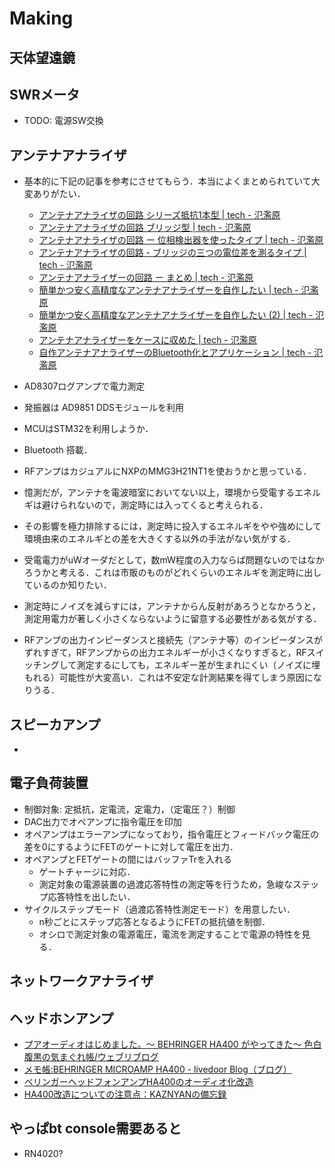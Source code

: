 # Making


## 天体望遠鏡

## SWRメータ
  - TODO: 電源SW交換


## アンテナアナライザ
  - 基本的に下記の記事を参考にさせてもらう．本当によくまとめられていて大変ありがたい．
    - [アンテナアナライザの回路 シリーズ抵抗1本型 | tech - 氾濫原](https://lowreal.net/2016/03/01/1)
    - [アンテナアナライザの回路 ブリッジ型 | tech - 氾濫原](https://lowreal.net/2016/03/01/2)
    - [アンテナアナライザの回路 ー 位相検出器を使ったタイプ | tech - 氾濫原](https://lowreal.net/2016/03/04/1)
    - [アンテナアナライザの回路 - ブリッジの三つの電位差を測るタイプ | tech - 氾濫原](https://lowreal.net/2016/03/03/1)
    - [アンテナアナライザーの回路 ー まとめ | tech - 氾濫原](https://lowreal.net/2016/03/06/1)
    - [簡単かつ安く高精度なアンテナアナライザーを自作したい | tech - 氾濫原](https://lowreal.net/2016/03/20/1)
    - [簡単かつ安く高精度なアンテナアナライザーを自作したい (2) | tech - 氾濫原](https://lowreal.net/2016/03/22/1)
    - [アンテナアナライザーをケースに収めた | tech - 氾濫原](https://lowreal.net/2016/04/01/1)
    - [自作アンテナアナライザーのBluetooth化とアプリケーション | tech - 氾濫原](https://lowreal.net/2016/03/26/1)

  - AD8307ログアンプで電力測定
  - 発振器は AD9851 DDSモジュールを利用
  - MCUはSTM32を利用しようか．
  - Bluetooth 搭載．
  - RFアンプはカジュアルにNXPのMMG3H21NT1を使おうかと思っている．

  - 憶測だが，アンテナを電波暗室においてない以上，環境から受電するエネルギは避けられないので，測定時には入ってくると考えられる．
  - その影響を極力排除するには，測定時に投入するエネルギをやや強めにして環境由来のエネルギとの差を大きくする以外の手法がない気がする．
  - 受電電力がuWオーダだとして，数mW程度の入力ならば問題ないのではなかろうかと考える．これは市販のものがどれくらいのエネルギを測定時に出しているのか知りたい．
  - 測定時にノイズを減らすには，アンテナからん反射があろうとなかろうと，測定用電力が著しく小さくならないように留意する必要性がある気がする．
  - RFアンプの出力インピーダンスと接続先（アンテナ等）のインピーダンスがずれすぎて，RFアンプからの出力エネルギーが小さくなりすぎると，RFスイッチングして測定するにしても，エネルギー差が生まれにくい（ノイズに埋もれる）可能性が大変高い．これは不安定な計測結果を得てしまう原因になりうる．

## スピーカアンプ
  - 

## 電子負荷装置
  - 制御対象: 定抵抗，定電流，定電力，（定電圧？）制御
  - DAC出力でオペアンプに指令電圧を印加
  - オペアンプはエラーアンプになっており，指令電圧とフィードバック電圧の差を0にするようにFETのゲートに対して電圧を出力．
  - オペアンプとFETゲートの間にはバッファTrを入れる
    - ゲートチャージに対応．
    - 測定対象の電源装置の過渡応答特性の測定等を行うため，急峻なステップ応答特性を出したい．
  - サイクルステップモード（過渡応答特性測定モード）を用意したい．
    - n秒ごとにステップ応答となるようにFETの抵抗値を制御．
    - オシロで測定対象の電源電圧，電流を測定することで電源の特性を見る．

## ネットワークアナライザ


## ヘッドホンアンプ
  - [プアオーディオはじめました。～ BEHRINGER HA400 がやってきた～ 色白腹黒の気まぐれ帳/ウェブリブログ](https://irojiro-haraguro.at.webry.info/201406/article_1.html)
  - [メモ帳:BEHRINGER MICROAMP HA400 - livedoor Blog（ブログ）](http://blog.livedoor.jp/r_ten/archives/51933905.html)
  - [ベリンガーヘッドフォンアンプHA400のオーディオ化改造](https://skeishi.web.fc2.com/audio/kaizou/HA400/HA400.html)
  - [HA400改造についての注意点：KAZNYANの備忘録](https://s.webry.info/sp/kunekune.at.webry.info/200903/article_5.html)
  
## やっぱbt console需要あると
- RN4020?